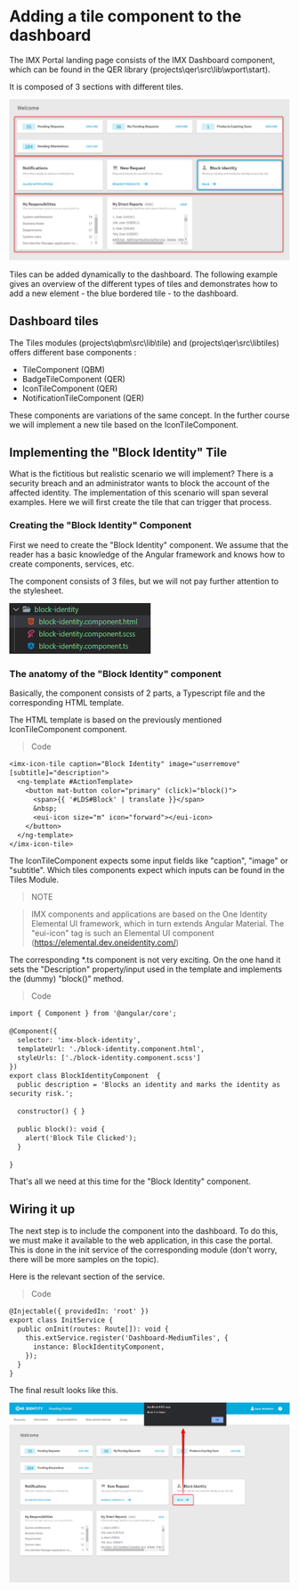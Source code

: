# Adding a tile component to the dashboard

The IMX Portal landing page consists of the IMX Dashboard component, which can be found in the QER library (projects\qer\src\lib\wport\start).

It is composed of 3 sections with different tiles.

![Dashboard](./images/1.png)


Tiles can be added dynamically to the dashboard. The following example gives an overview of the different types of tiles and demonstrates how to add a new element - the blue bordered tile - to the dashboard.


## Dashboard tiles

The Tiles modules (projects\qbm\src\lib\tile) and (projects\qer\src\libtiles) offers  different base components :

- TileComponent (QBM)
- BadgeTileComponent (QER)
- IconTileComponent (QER)
- NotificationTileComponent (QER)


These components are variations of the same concept. In the further course we will implement a new tile based on the IconTileComponent.


## Implementing the "Block Identity" Tile

What is the fictitious but realistic scenario we will implement?
There is a security breach and an administrator wants to block the account of the affected identity. The implementation of this scenario will span several examples. Here we will first create the tile that can trigger that process.

### Creating the "Block Identity" Component

First we need to create the "Block Identity" component. We assume that the reader has a basic knowledge of the Angular framework and knows how to create components, services, etc.

The component consists of 3 files, but we will not pay further attention to the stylesheet.

![Block Identity Component](./images/2.png)

### The anatomy of the "Block Identity" component

Basically, the component consists of 2 parts, a Typescript file and the corresponding HTML template.


The HTML template is based on the previously mentioned IconTileComponent component.

> Code

```
<imx-icon-tile caption="Block Identity" image="userremove" [subtitle]="description">
  <ng-template #ActionTemplate>
    <button mat-button color="primary" (click)="block()">
      <span>{{ '#LDS#Block' | translate }}</span>
      &nbsp;
      <eui-icon size="m" icon="forward"></eui-icon>
    </button>
  </ng-template>
</imx-icon-tile>
```

The IconTileComponent expects some input fields like "caption", "image" or "subtitle". Which tiles components expect which inputs can be found in the Tiles Module.

> NOTE

> IMX components and applications are based on the One Identity Elemental UI framework, which in turn extends Angular Material.  The "eui-icon" tag is such an Elemental UI component (https://elemental.dev.oneidentity.com/)

The corresponding *.ts component is not very exciting. On the one hand it sets the "Description" property/input used in the template and implements the (dummy) "block()" method.

> Code
```
import { Component } from '@angular/core';

@Component({
  selector: 'imx-block-identity',
  templateUrl: './block-identity.component.html',
  styleUrls: ['./block-identity.component.scss']
})
export class BlockIdentityComponent  {
  public description = 'Blocks an identity and marks the identity as security risk.';

  constructor() { }

  public block(): void {
    alert('Block Tile Clicked');
  }

}
```

That's all we need at this time for the "Block Identity" component.

## Wiring it up
The next step is to include the component into the dashboard.
To do this, we must make it available to the web application, in this case the portal.
This is done in the init service of the corresponding module (don't worry, there will be more samples on the topic).

Here is the relevant section of the service.

> Code

```
@Injectable({ providedIn: 'root' })
export class InitService {
  public onInit(routes: Route[]): void {
    this.extService.register('Dashboard-MediumTiles', {
      instance: BlockIdentityComponent,
    });
  }
}
```

The final result looks like this.


![block-identity.component.ts](./images/5.png)





